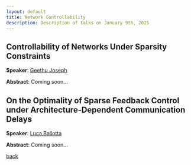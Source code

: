 ```yaml
---
layout: default
title: Network Controllability
description: Description of talks on January 9th, 2025
---
```




## Controllability of Networks Under Sparsity Constraints


**Speaker**: [Geethu Joseph](https://microelectronics.tudelft.nl/People/bio.php?id=794)

**Abstract**: Coming soon...


## On the Optimality of Sparse Feedback Control under Architecture-Dependent Communication Delays


**Speaker**: [Luca Ballotta](https://scholar.google.com/citations?user=0Fv9vH8AAAAJ&hl=it)

**Abstract**: Coming soon...


[back](../index.md#january-9th-2025-network-controllability)
